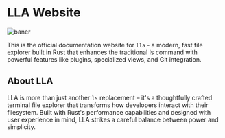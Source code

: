 # LLA Website

![baner](https://github.com/user-attachments/assets/16fd5f61-2398-4a59-b719-9d2e3e7b22a5)

This is the official documentation website for `lla` - a modern, fast file explorer built in Rust that enhances the traditional ls command with powerful features like plugins, specialized views, and Git integration.

## About LLA

LLA is more than just another `ls` replacement – it's a thoughtfully crafted terminal file explorer that transforms how developers interact with their filesystem. Built with Rust's performance capabilities and designed with user experience in mind, LLA strikes a careful balance between power and simplicity.
